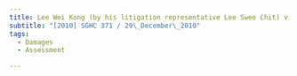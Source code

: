 ```yaml
---
title: Lee Wei Kong (by his litigation representative Lee Swee Chit) v Ng Siok Tong 
subtitle: "[2010] SGHC 371 / 29\_December\_2010"
tags:
  - Damages
  - Assessment

---
```


